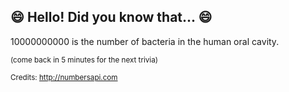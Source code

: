 ## :smile: Hello! Did you know that... :smile:
10000000000 is the number of bacteria in the human oral cavity.

<sup>(come back in 5 minutes for the next trivia)</sup>


<sup>Credits: http://numbersapi.com</sup>
